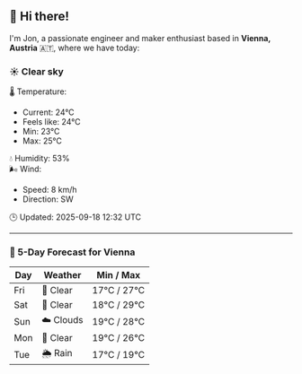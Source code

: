 ## 👋 Hi there!

I'm Jon, a passionate engineer and maker enthusiast based in **Vienna, Austria** 🇦🇹, where we have today:

### ☀️ Clear sky 

🌡️ Temperature: 
* Current: 24°C
* Feels like: 24°C
* Min: 23°C 
* Max: 25°C  

💧 Humidity: 53%  
🌬️ Wind: 
* Speed: 8 km/h 
* Direction: SW  

🕒 Updated: 2025-09-18 12:32 UTC

---

### 📅 5-Day Forecast for Vienna

| Day | Weather | Min / Max |
|-----|---------|------------|
| Fri | 🌙 Clear | 17°C / 27°C |
| Sat | 🌙 Clear | 18°C / 29°C |
| Sun | ☁️ Clouds | 19°C / 28°C |
| Mon | 🌙 Clear | 19°C / 26°C |
| Tue | 🌦️ Rain | 17°C / 19°C |
